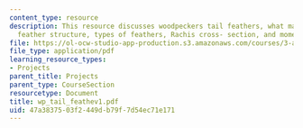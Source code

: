 ```yaml
---
content_type: resource
description: This resource discusses woodpeckers tail feathers, what makes them special,
  feather structure, types of feathers, Rachis cross- section, and moment of inertia.
file: https://ol-ocw-studio-app-production.s3.amazonaws.com/courses/3-a26-freshman-seminar-the-nature-of-engineering-fall-2005/47a3837503f2449db79f7d54ec71e171_wp_tail_feathev1.pdf
file_type: application/pdf
learning_resource_types:
- Projects
parent_title: Projects
parent_type: CourseSection
resourcetype: Document
title: wp_tail_feathev1.pdf
uid: 47a38375-03f2-449d-b79f-7d54ec71e171
---
```

